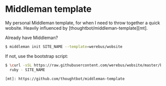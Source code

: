 Middleman template
=================

My personal Middleman template, for when I need to throw together a quick
wobsite. Heavily influenced by [thoughtbot/middleman-template][mt].

Already have Middleman?

```bash
$ middleman init SITE_NAME --template=werebus/wobsite
```

If not, use the bootstrap script:

```bash
$ \curl -sSL https://raw.githubusercontent.com/werebus/wobsite/master/bootstrap |\
  ruby - SITE_NAME

[mt]: https://github.com/thoughtbot/middleman-template
